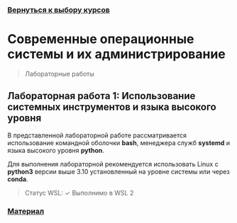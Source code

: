 ### [Вернуться к выбору курсов](../README.md)

# Современные операционные системы и их администрирование

> Лабораторные работы

## Лабораторная работа 1: Использование системных инструментов и языка высокого уровня

В представленной лабораторной работе рассматривается использование командной оболочки __bash__, менеджера служб __systemd__ и языка высокого уровня __python__.

Для выполнения лабораторной рекомендуется использовать Linux с __python3__ версии выше 3.10 установленный на уровне системы или через __conda__.

> Статус WSL: ✓ Выполнимо в WSL 2

### [Материал](./Lab1/Lab1.md)